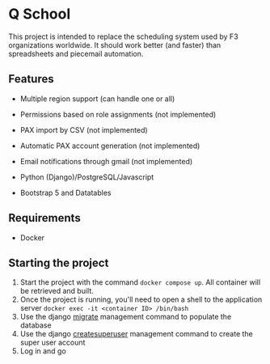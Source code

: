 # Q School

This project is intended to replace the scheduling system used by F3 organizations worldwide. It should work better (and faster) than spreadsheets and piecemail automation.

## Features

* Multiple region support (can handle one or all)

* Permissions based on role assignments (not implemented)

* PAX import by CSV (not implemented)

* Automatic PAX account generation (not implemented)

* Email notifications through gmail (not implemented)

* Python (Django)/PostgreSQL/Javascript

* Bootstrap 5  and Datatables

## Requirements

* Docker

## Starting the project

1. Start the project with the command `docker compose up`. All container will be retrieved and built.
2. Once the project is running, you'll need to open a shell to the application server `docker exec -it <container ID> /bin/bash`
3. Use the django [migrate](https://docs.djangoproject.com/en/4.1/topics/migrations/) management command to populate the database
4. Use the django [createsuperuser](https://docs.djangoproject.com/en/4.1/ref/django-admin/#createsuperuser) management command to create the super user account
5. Log in and go